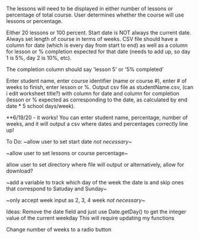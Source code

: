 The lessons will need to be displayed in either number of lessons or percentage of total course. User determines whether the course will use lessons or percentage.

Either 20 lessons or 100 percent. Start date is NOT always the current date. Always set length of course in terms of weeks. CSV file should have a column for date (which is every day from start to end) as well as a column for lesson or % completion expected for that date (needs to add up, so day 1 is 5%, day 2 is 10%, etc).

The completion column should say 'lesson 5' or '5% completed'

Enter student name, enter course identifier (name or course #), enter # of weeks to finish, enter lesson or %. Output csv file as studentName.csv, (can i edit worksheet title?) with column for date and column for completion (lesson or % expected as corresponding to the date, as calculated by end date \* 5 school days/week).

\*\*6/19/20 - it works! You can enter student name, percentage, number of weeks, and it will output a csv where dates and percentages correctly line up!

To Do:
~allow user to set start date _not necessary_~

~allow user to set lessons or course percentage~

allow user to set directory where file will output or alternatively, allow for download?

~add a variable to track which day of the week the date is and skip ones that correspond to Satuday and Sunday~

~only accept week input as 2, 3, 4 week _not necessary_~

Ideas:
Remove the date field and just use Date.getDay() to get the integer value of the current weekday
This will require updating my functions

Change number of weeks to a radio button
